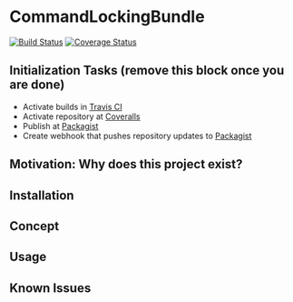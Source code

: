 # CommandLockingBundle #

[![Build Status](https://travis-ci.org/Matthimatiker/CommandLockingBundle.svg?branch=master)](https://travis-ci.org/Matthimatiker/CommandLockingBundle)
[![Coverage Status](https://coveralls.io/repos/Matthimatiker/CommandLockingBundle/badge.svg?branch=master&service=github)](https://coveralls.io/github/Matthimatiker/CommandLockingBundle?branch=master)

## Initialization Tasks (remove this block once you are done) ##

- Activate builds in [Travis CI](https://travis-ci.org/)
- Activate repository at [Coveralls](https://coveralls.io)
- Publish at [Packagist](https://packagist.org/)
- Create webhook that pushes repository updates to [Packagist](https://packagist.org/)

## Motivation: Why does this project exist? ##

## Installation ##

## Concept ##

## Usage ##

## Known Issues ##
